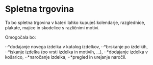 # Spletna trgovina
To bo spletna trgovina v kateri lahko kupuješ kolendarje, razglednice, plakate, majice in skodelice s različnimi motivi.

Omogočala bo:

⋅⋅*dodajanje novega izdelka v katalog izdelkov,
⋅⋅*brskanje po izdelkih,
⋅⋅*iskanje izdelka (po vrsti izdelka in motivih, ...),
⋅⋅*dodajanje izdelka v košarico,
⋅⋅*naročanje izdelka,
⋅⋅*pregled in urejanje naročil.

